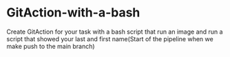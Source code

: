 # GitAction-with-a-bash
Create GitAction for your task with a bash script that run an image and run a  script that showed your last and first name(Start of the pipeline when we make push to the main branch)
